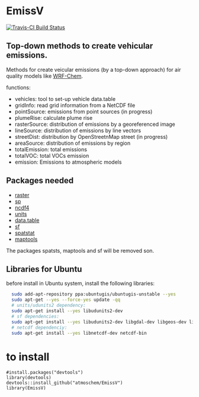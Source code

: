 # EmissV
[![Travis-CI Build Status](https://travis-ci.org/atmoschem/EmissV.svg?branch=master)](https://travis-ci.org/atmoschem/EmissV)

## Top-down methods to create vehicular emissions.

Methods for create veicular emissions (by a top-down approach) for air quality models like [WRF-Chem](https://ruc.noaa.gov/wrf/wrf-chem/).

functions:

- vehicles: tool to set-up vehicle data.table
- gridInfo: read grid information from a NetCDF file
- pointSource: emissions from point sources (in progress)
- plumeRise: calculate plume rise
- rasterSource: distribution of emissions by a georeferenced image
- lineSource: distribution of emissions by line vectors
- streetDist: distribution by OpenStreetnMap street (in progress)
- areaSource: distribution of emissions by region
- totalEmission: total emissions
- totalVOC: total VOCs emission
- emission: Emissions to atmospheric models

## Packages needed
- [raster](http://cran.r-project.org/package=raster)
- [sp](https://github.com/edzer/sp/)
- [ncdf4](http://cran.r-project.org/package=ncdf4)
- [units](https://github.com/edzer/units/)
- [data.table](https://cran.r-project.org/package=data.table)
- [sf](https://github.com/r-spatial/sf)
- [spatstat](https://cran.r-project.org/package=spatstat)
- [maptools](https://cran.r-project.org/package=maptools)

The packages spatsts, maptools and sf will be removed son.

## Libraries for Ubuntu
before install in Ubuntu system, install the following libraries:

```bash
  sudo add-apt-repository ppa:ubuntugis/ubuntugis-unstable --yes
  sudo apt-get --yes --force-yes update -qq
  # units/udunits2 dependency:
  sudo apt-get install --yes libudunits2-dev
  # sf dependencies:
  sudo apt-get install --yes libudunits2-dev libgdal-dev libgeos-dev libproj-dev
  # netcdf dependenciy:
  sudo apt-get install --yes libnetcdf-dev netcdf-bin
```

# to install

```{r eval=F}
#install.packages("devtools")
library(devtools)
devtools::install_github("atmoschem/EmissV")
library(EmissV)
```
